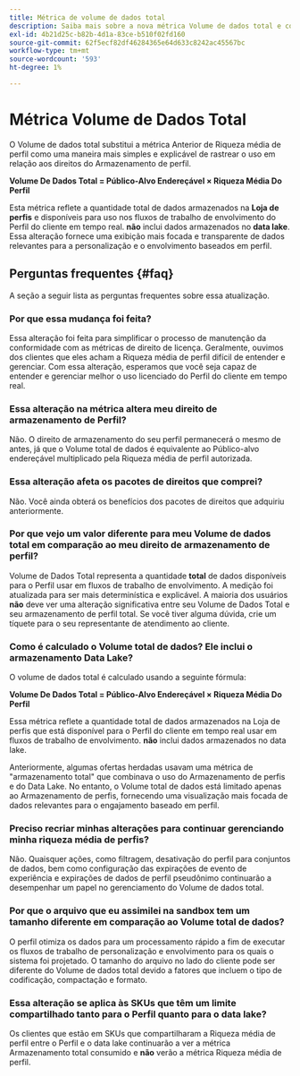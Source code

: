 ```yaml
---
title: Métrica de volume de dados total
description: Saiba mais sobre a nova métrica Volume de dados total e como ela substitui a métrica de riqueza média de perfil anterior.
exl-id: 4b21d25c-b82b-4d1a-83ce-b510f02fd160
source-git-commit: 62f5ecf82df46284365e64d633c8242ac45567bc
workflow-type: tm+mt
source-wordcount: '593'
ht-degree: 1%

---
```


# Métrica Volume de Dados Total

O Volume de dados total substitui a métrica Anterior de Riqueza média de perfil como uma maneira mais simples e explicável de rastrear o uso em relação aos direitos do Armazenamento de perfil.

**Volume De Dados Total = Público-Alvo Endereçável × Riqueza Média Do Perfil**

Esta métrica reflete a quantidade total de dados armazenados na **Loja de perfis** e disponíveis para uso nos fluxos de trabalho de envolvimento do Perfil do cliente em tempo real. **não** inclui dados armazenados no **data lake**. Essa alteração fornece uma exibição mais focada e transparente de dados relevantes para a personalização e o envolvimento baseados em perfil.

## Perguntas frequentes {#faq}

A seção a seguir lista as perguntas frequentes sobre essa atualização.

### Por que essa mudança foi feita?

Essa alteração foi feita para simplificar o processo de manutenção da conformidade com as métricas de direito de licença. Geralmente, ouvimos dos clientes que eles acham a Riqueza média de perfil difícil de entender e gerenciar. Com essa alteração, esperamos que você seja capaz de entender e gerenciar melhor o uso licenciado do Perfil do cliente em tempo real.

### Essa alteração na métrica altera meu direito de armazenamento de Perfil?

Não. O direito de armazenamento do seu perfil permanecerá o mesmo de antes, já que o Volume total de dados é equivalente ao Público-alvo endereçável multiplicado pela Riqueza média de perfil autorizada.

### Essa alteração afeta os pacotes de direitos que comprei?

Não. Você ainda obterá os benefícios dos pacotes de direitos que adquiriu anteriormente.

### Por que vejo um valor diferente para meu Volume de dados total em comparação ao meu direito de armazenamento de perfil?

Volume de Dados Total representa a quantidade **total** de dados disponíveis para o Perfil usar em fluxos de trabalho de envolvimento. A medição foi atualizada para ser mais determinística e explicável. A maioria dos usuários **não** deve ver uma alteração significativa entre seu Volume de Dados Total e seu armazenamento de perfil total. Se você tiver alguma dúvida, crie um tíquete para o seu representante de atendimento ao cliente.

### Como é calculado o Volume total de dados? Ele inclui o armazenamento Data Lake?

O volume de dados total é calculado usando a seguinte fórmula:

**Volume De Dados Total = Público-Alvo Endereçável × Riqueza Média Do Perfil**

Essa métrica reflete a quantidade total de dados armazenados na Loja de perfis que está disponível para o Perfil do cliente em tempo real usar em fluxos de trabalho de envolvimento. **não** inclui dados armazenados no data lake.

Anteriormente, algumas ofertas herdadas usavam uma métrica de &quot;armazenamento total&quot; que combinava o uso do Armazenamento de perfis e do Data Lake. No entanto, o Volume total de dados está limitado apenas ao Armazenamento de perfis, fornecendo uma visualização mais focada de dados relevantes para o engajamento baseado em perfil.

### Preciso recriar minhas alterações para continuar gerenciando minha riqueza média de perfis?

Não. Quaisquer ações, como filtragem, desativação do perfil para conjuntos de dados, bem como configuração das expirações de evento de experiência e expirações de dados de perfil pseudônimo continuarão a desempenhar um papel no gerenciamento do Volume de dados total.

### Por que o arquivo que eu assimilei na sandbox tem um tamanho diferente em comparação ao Volume total de dados?

O perfil otimiza os dados para um processamento rápido a fim de executar os fluxos de trabalho de personalização e envolvimento para os quais o sistema foi projetado. O tamanho do arquivo no lado do cliente pode ser diferente do Volume de dados total devido a fatores que incluem o tipo de codificação, compactação e formato.

### Essa alteração se aplica às SKUs que têm um limite compartilhado tanto para o Perfil quanto para o data lake?

Os clientes que estão em SKUs que compartilharam a Riqueza média de perfil entre o Perfil e o data lake continuarão a ver a métrica Armazenamento total consumido e **não** verão a métrica Riqueza média de perfil.
